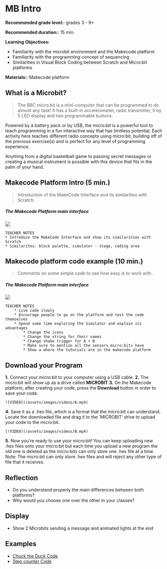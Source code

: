
# MB Intro

**Recommended grade level:**: grades 3 - 9+

**Recommended duration:**: 15 min.

**Learning Objectives:**
* Familiarity with the microbit environment and the Makecode platform
* Familiarity with the programming concept of sequencing 
* Similarities in Visual Block Coding between Scratch and Micro:bit platforms


**Materials:**: Makecode platform

## What is a Microbit?
>The BBC micro:bit is a mini-computer that can be programmed to do almost any task! It has a built-in accelerometer, radio transmitter, 5 by 5 LED display and two programmable buttons. 

Powered by a battery pack or by USB, the micro:bit is a powerful tool to teach programming in a fun interactive way that has limitless potential. Each activity here teaches different radio concepts using micro:bit, building off of the previous exercise(s) and is perfect for any level of programming experience.

Anything from a digital basketball game to passing secret messages or creating a musical instrument is possible with this device that fits in the palm of your hand.



## Makecode Platform Intro  (5 min.)
> Introduction of the MakeCode Interface and its similarities with Scratch.

##### The Makecode Platform main interface
![](/assets/images/pm-mb0/mb0-1.png)

    TEACHER NOTES
    * Introduce the MakeCode Interface and show its similarities with Scratch
    * Similarites: block palette, simulator - stage, coding area

## Makecode platform code example (10 min.)
> Comments on some simple code to see how easy is to work with.

##### The Makecode Platform main interface
![](/assets/images/pm-mb0/mb0-2.png)

    TEACHER NOTES
        * Live code slowly
        * Encourage people to go on the platform and test the code themselves
        * Spend some time exploring the Simulator and explain its advantages
            * Change the icons 
            * Change the string for their names 
            * Change shake trigger for A + B
            * Make sure to mention all the sensors micro:bits have
            * Show a where the tutorials are in the makecode platform 

## Download your Program
**1.** Connect your micro:bit to your computer using a USB cable. 
**2.** The micro:bit will show up as a drive called **MICROBIT**
**3.** On the Makecode platform, after creating your code, press the **Download** button in order to save your code.
	
	![VIDEO](/assets/images/videos/A.mp4)

**4.** Save it as a .hex file, which is a format that the micro:bit can understand.
Locate the downloaded file and drag it to the 'MICROBIT' drive to upload your code to the micro:bit.

	[!VIDEO](/assets/images/videos/B.mp4)

**5.** Now you're ready to use your micro:bit! You can keep uploading new .hex files onto your micro:bit but each time you upload a new program the old one is deleted as the micro:bits can only store one .hex file at a time.
Note: The micro:bit can only store .hex files and will reject any other type of file that it receives.



## Reflection
* Do you understand properly the main differences between both platforms?
* Why would you choose one over the other in your classes?

## Display
* Show 2 Microbits sending a message and animated lights at the end

## Examples 
* [Chuck the Duck Code]()
* [Step counter Code]()

